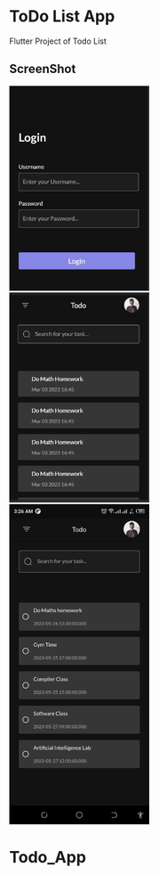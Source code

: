 # ToDo List App

Flutter Project of Todo List

## ScreenShot
<img src="assets/2.JPG" width = 50% height = 50%>
<img src="assets/1.JPG" width = 50% height = 50%>
<img src="assets/3.jpeg" width = 50% height = 50%>


# Todo_App
